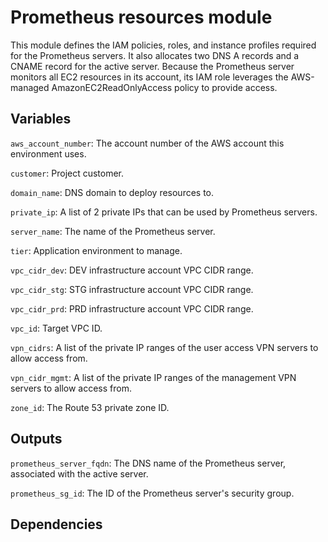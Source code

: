 # Prometheus resources module

This module defines the IAM policies, roles, and instance profiles required for the Prometheus servers.  It also allocates two DNS A records and a CNAME record for the active server.  Because the Prometheus server monitors all EC2 resources in its account, its IAM role leverages the AWS-managed AmazonEC2ReadOnlyAccess policy to provide access.

## Variables

`aws_account_number`: The account number of the AWS account this environment uses.

`customer`: Project customer.

`domain_name`: DNS domain to deploy resources to.

`private_ip`: A list of 2 private IPs that can be used by Prometheus servers.

`server_name`: The name of the Prometheus server.

`tier`: Application environment to manage.

`vpc_cidr_dev`: DEV infrastructure account VPC CIDR range.

`vpc_cidr_stg`: STG infrastructure account VPC CIDR range.

`vpc_cidr_prd`: PRD infrastructure account VPC CIDR range.

`vpc_id`: Target VPC ID.

`vpn_cidrs`: A list of the private IP ranges of the user access VPN servers to allow access from.

`vpn_cidr_mgmt`: A list of the private IP ranges of the management VPN servers to allow access from.

`zone_id`: The Route 53 private zone ID.

## Outputs

`prometheus_server_fqdn`: The DNS name of the Prometheus server, associated with the active server.

`prometheus_sg_id`: The ID of the Prometheus server's security group.

## Dependencies

